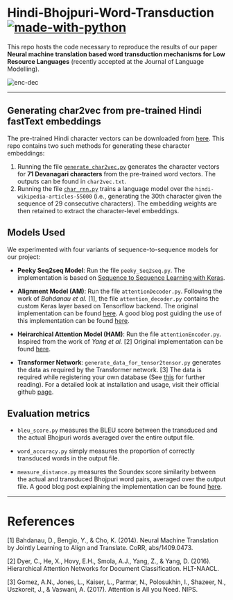 # Hindi-Bhojpuri-Word-Transduction [![made-with-python](https://img.shields.io/badge/Made%20with-Python-1f425f.svg)](https://www.python.org/)

This repo hosts the code necessary to reproduce the results of our paper **Neural machine translation based
word transduction mechanisms for Low Resource Languages** (recently accepted at the Journal of Language Modelling). 

![enc-dec](https://github.com/Saurav0074/nmt-based-word-transduction/blob/master/dataset_cognates/enc_dec.png)
***

## Generating char2vec from pre-trained Hindi fastText embeddings

The pre-trained Hindi character vectors can be downloaded from [here](https://github.com/Saurav0074/nmt-based-word-transduction/tree/master/dataset_char2vec). This repo contains two such methods for generating these character embeddings:

1. Running the file [`generate_char2vec.py`](https://github.com/Saurav0074/nmt-based-word-transduction/blob/master/preprocess/generate_char2vec.py) generates the character vectors for **71 Devanagari characters** from the pre-trained word vectors. The outputs can be found in `char2vec.txt`.
2. Running the file [`char_rnn.py`](https://github.com/Saurav0074/nmt-based-word-transduction/blob/master/character-model/char_rnn.py) trains a language model over the `hindi-wikipedia-articles-55000` (i.e., generating the 30th character given the sequence of 29 consecutive characters). The embedding weights are then retained to extract the character-level embeddings.

## Models Used

We experimented with four variants of sequence-to-sequence models for our project:
- **Peeky Seq2seq Model**: Run the file `peeky_Seq2seq.py`. The implementation is based on [Sequence to Sequence Learning with Keras](https://github.com/farizrahman4u/seq2seq).

- **Alignment Model (AM)**: Run the file `attentionDecoder.py`. Following the work of _Bahdanau et al._ [1], the file `attention_decoder.py` contains the custom Keras layer based on Tensorflow backend. The original implementation can be found [here](https://github.com/datalogue/keras-attention/blob/master/models/custom_recurrents.py). A good blog post guiding the use of this implementation can be found [here](https://machinelearningmastery.com/encoder-decoder-attention-sequence-to-sequence-prediction-keras/).
- **Heirarchical Attention Model (HAM)**: Run the file `attentionEncoder.py`. Inspired from the work of _Yang et al._ [2] Original implementation can be found [here](https://gist.github.com/cbaziotis/7ef97ccf71cbc14366835198c09809d2).

- **Transformer Network**: `generate_data_for_tensor2tensor.py` generates the data as required by the Transformer network. [3] The data is required while registering your own database (See [this](https://tensorflow.github.io/tensor2tensor/new_problem.html) for further reading). For a detailed look at installation and usage, visit their official github [page](https://github.com/tensorflow/tensor2tensor).

## Evaluation metrics
- `bleu_score.py` measures the BLEU score between the transduced and the actual Bhojpuri words averaged over the entire output file.

- `word_accuracy.py` simply measures the proportion of correctly transduced words in the output file.

- `measure_distance.py` measures the Soundex score similarity between the actual and transduced Bhojpuri word pairs, averaged over the output file. A good blog post explaining the implementation can be found [here](http://thottingal.in/blog/2009/07/26/indicsoundex/).
***
# References 
[1] Bahdanau, D., Bengio, Y., & Cho, K. (2014). Neural Machine Translation by Jointly Learning to Align and Translate. CoRR, abs/1409.0473.

[2] Dyer, C., He, X., Hovy, E.H., Smola, A.J., Yang, Z., & Yang, D. (2016). Hierarchical Attention Networks for Document Classification. HLT-NAACL.

[3] Gomez, A.N., Jones, L., Kaiser, L., Parmar, N., Polosukhin, I., Shazeer, N., Uszkoreit, J., & Vaswani, A. (2017). Attention is All you Need. NIPS.
